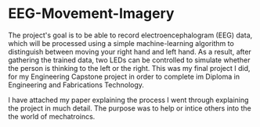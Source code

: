 # EEG-Movement-Imagery
The project's goal is to be able to record electroencephalogram (EEG) data, which will be processed using a simple machine-learning algorithm to distinguish between moving your right hand and left hand. As a result, after gathering the trained data, two LEDs can be controlled to simulate whether the person is thinking to the left or the right.
This was my final project I did, for my Engineering Capstone project in order to complete im Diploma in Engineering and Fabrications Technology.

I have attached my paper explaining the process I went through explaining the project in much detail. The purpose was to help or intice others into the the world of mechatroincs.
